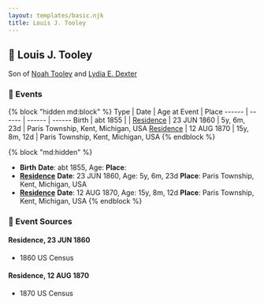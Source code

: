 ```yaml
---
layout: templates/basic.njk
title: Louis J. Tooley
---
```

## 🔵 Louis J. Tooley

Son of [Noah Tooley](/people/8/84640933) and [Lydia E. Dexter](/people/6/67357568)

### 📆 Events

{% block "hidden md:block" %}
Type | Date | Age at Event | Place
------ | ------ | ------ | ------
Birth | abt 1855 |  |
[Residence](#event-event-0) | 23 JUN 1860 | 5y, 6m, 23d | Paris Township, Kent, Michigan, USA
[Residence](#event-event-1) | 12 AUG 1870 | 15y, 8m, 12d | Paris Township, Kent, Michigan, USA
{% endblock %}

{% block "md:hidden" %}
- **Birth**
**Date**: abt 1855, Age:
**Place**:
- **[Residence](#event-event-0)**
**Date**: 23 JUN 1860, Age: 5y, 6m, 23d
**Place**: Paris Township, Kent, Michigan, USA
- **[Residence](#event-event-1)**
**Date**: 12 AUG 1870, Age: 15y, 8m, 12d
**Place**: Paris Township, Kent, Michigan, USA
{% endblock %}

### 📰 Event Sources

#### <a id="event-event-0"></a> Residence, 23 JUN 1860
* 1860 US Census

#### <a id="event-event-1"></a> Residence, 12 AUG 1870
* 1870 US Census
